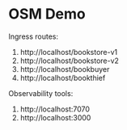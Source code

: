 # OSM Demo

Ingress routes:

1. http://localhost/bookstore-v1
2. http://localhost/bookstore-v2
3. http://localhost/bookbuyer
4. http://localhost/bookthief

Observability tools:

1. http://localhost:7070
2. http://localhost:3000
